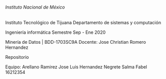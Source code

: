 ###### Instituto Nacional de México
 Instituto Tecnológico de Tijuana
 Departamento de sistemas y computación

  Ingeniería informática
  Semestre Sep - Ene 2020

  Minería de Datos | BDD-1703SC9A
  Docente: Jose Christian Romero Hernandez

   Repositorio

   Equipo:
   Arellano  Ramirez Jose Luis 
   Hernandez Negrete Salma Fabel 16212354



